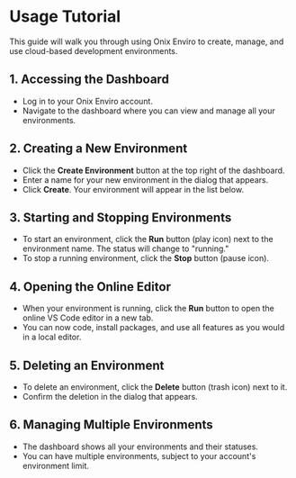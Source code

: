# Usage Tutorial

This guide will walk you through using Onix Enviro to create, manage, and use cloud-based development environments.

## 1. Accessing the Dashboard
- Log in to your Onix Enviro account.
- Navigate to the dashboard where you can view and manage all your environments.

## 2. Creating a New Environment
- Click the **Create Environment** button at the top right of the dashboard.
- Enter a name for your new environment in the dialog that appears.
- Click **Create**. Your environment will appear in the list below.

## 3. Starting and Stopping Environments
- To start an environment, click the **Run** button (play icon) next to the environment name. The status will change to "running."
- To stop a running environment, click the **Stop** button (pause icon).

## 4. Opening the Online Editor
- When your environment is running, click the **Run** button to open the online VS Code editor in a new tab.
- You can now code, install packages, and use all features as you would in a local editor.

## 5. Deleting an Environment
- To delete an environment, click the **Delete** button (trash icon) next to it.
- Confirm the deletion in the dialog that appears.

## 6. Managing Multiple Environments
- The dashboard shows all your environments and their statuses.
- You can have multiple environments, subject to your account's environment limit.